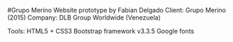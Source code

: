 #Grupo Merino Website prototype
by Fabian Delgado
Client: Grupo Merino (2015)
Company: DLB Group Worldwide (Venezuela)


Tools:
HTML5 + CSS3
Bootstrap framework v3.3.5
Google fonts
